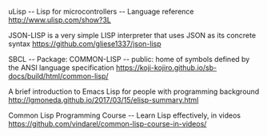 <!-- @format -->

uLisp -- Lisp for microcontrollers -- Language reference
http://www.ulisp.com/show?3L

JSON-LISP is a very simple LISP interpreter that uses JSON as its concrete syntax
https://github.com/gliese1337/json-lisp

SBCL -- Package: COMMON-LISP -- public: home of symbols defined by the ANSI language specification
https://koji-kojiro.github.io/sb-docs/build/html/common-lisp/

A brief introduction to Emacs Lisp for people with programming background
http://lgmoneda.github.io/2017/03/15/elisp-summary.html

Common Lisp Programming Course -- Learn Lisp effectively, in videos
https://github.com/vindarel/common-lisp-course-in-videos/
